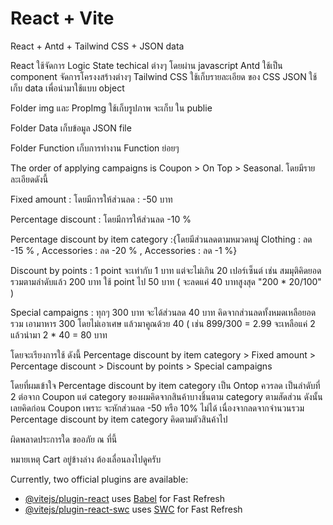 # React + Vite
React + Antd + Tailwind CSS + JSON data

React ใช้จัดการ Logic State techical ต่างๆ โดยผ่าน javascript
Antd ใช้เป็น component จัดการโครงงสร้างต่างๆ
Tailwind CSS ใช้เก็บรายละเอียด ของ CSS 
JSON ใช้เก็บ data เพื่อนำมาใช้แบบ object 

Folder img และ PropImg ใช้เก็บรูปภาพ จะเก็บ ใน publie

Folder Data เก็บข้อมูล JSON file

Folder Function เก็บการทำงาน Function ย่อยๆ

The order of applying campaigns is Coupon > On Top > Seasonal. โดยมีรายละเอียดดังนี้

Fixed amount : โดยมีการให้ส่วนลด : -50 บาท

Percentage discount  : โดยมีการให้ส่วนลด -10 % 

Percentage discount by item category :{โดยมีส่วนลดตามหมวดหมู่ Clothing : ลด -15 % , Accessories : ลด -20 % , Accessories : ลด -1 %}

Discount by points : 1 point จะเท่ากับ 1 บาท แต่จะไม่เกิน 20 เปอร์เซ็นต์ เช่น สมมุติคิดยอดรวมตามลำดับแล้ว 200 บาท ใช้ point ไป 50 บาท 
( จะลดแค่ 40 บาทสูงสุด "200 * 20/100" )

Special campaigns : ทุกๆ 300 บาท จะได้ส่วนลด 40 บาท คิดจากส่วนลดทั้งหมดเหลือยอดรวม เอามาหาร 300 โดยไม่เอาเศษ แล้วมาคูณด้วย 40 
( เช่น 899/300 = 2.99 จะเหลือแค่ 2 แล้วนำมา 2 * 40 = 80 บาท
 
โดยจะเรียงการใช้ ดังนี้
Percentage discount by item category > Fixed amount > Percentage discount > Discount by points > Special campaigns 

โดยที่ผมเข้าใจ Percentage discount by item category เป็น Ontop ควรลด เป็นลำดับที่ 2 ต่อจาก Coupon แต่ category ของผมคิดจากสินค้าบางชิ้นตาม category ตามสัดส่วน
ดังนั้น เลยคิดก่อน Coupon เพราะ จะหักส่วนลด -50 หรือ 10% ไม่ได้ เนื่องจากลดจากจำนวนรวม Percentage discount by item category คิดตามตัวสินค้าไป

ผิดพลาดประการใด ขออภัย ณ ที่นี้

หมายเหตุ Cart อยู่ข้างล่าง ต้องเลื่อนลงไปดูครับ


Currently, two official plugins are available:
- [@vitejs/plugin-react](https://github.com/vitejs/vite-plugin-react/blob/main/packages/plugin-react/README.md) uses [Babel](https://babeljs.io/) for Fast Refresh
- [@vitejs/plugin-react-swc](https://github.com/vitejs/vite-plugin-react-swc) uses [SWC](https://swc.rs/) for Fast Refresh
